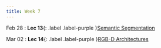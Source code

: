 ```yaml
---
title: Week 7
---
```


Feb 28
: **Lec 13**{: .label .label-purple }[Semantic Segmentation](#)
  <!-- : [Solution](#) -->

Mar 02
: **Lec 14**{: .label .label-purple }[RGB-D Architectures](#)

  <!-- : [3.1](#), [2.2](#), [2.3](#) -->
  
<!-- Feb 17
: **Dis 7**{: .label .label-blue }[Detection & Segmentation Demo](#) -->
